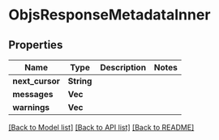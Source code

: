 # ObjsResponseMetadataInner

## Properties

Name | Type | Description | Notes
------------ | ------------- | ------------- | -------------
**next_cursor** | **String** |  | 
**messages** | **Vec<String>** |  | 
**warnings** | **Vec<String>** |  | 

[[Back to Model list]](../README.md#documentation-for-models) [[Back to API list]](../README.md#documentation-for-api-endpoints) [[Back to README]](../README.md)


